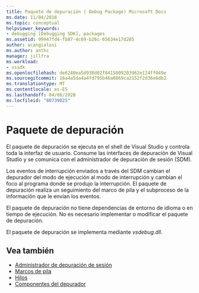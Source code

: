 ```yaml
---
title: Paquete de depuración ( Debug Package) Microsoft Docs
ms.date: 11/04/2016
ms.topic: conceptual
helpviewer_keywords:
- debugging [Debugging SDK], packages
ms.assetid: 99947fd4-fb87-4c69-b26c-65634e17d285
author: acangialosi
ms.author: anthc
manager: jillfra
ms.workload:
- vssdk
ms.openlocfilehash: de6240ea5d938d02f8415009203962e124ff049e
ms.sourcegitcommit: 16a4a5da4a4fd795b46a0869ca2152f2d36e6db2
ms.translationtype: MT
ms.contentlocale: es-ES
ms.lasthandoff: 04/06/2020
ms.locfileid: "80739025"
---
```

# <a name="debug-package"></a>Paquete de depuración
El paquete de depuración se ejecuta en el shell de Visual Studio y controla toda la interfaz de usuario. Consume las interfaces de depuración de Visual Studio y se comunica con el administrador de depuración de sesión (SDM).

 Los eventos de interrupción enviados a través del SDM cambian el depurador del modo de ejecución al modo de interrupción y cambian el foco al programa donde se produjo la interrupción. El paquete de depuración realiza un seguimiento del marco de pila y el subproceso de la información que le envían los eventos.

 El paquete de depuración no tiene dependencias de entorno de idioma o en tiempo de ejecución. No es necesario implementar o modificar el paquete de depuración.

 El paquete de depuración se implementa mediante *vsdebug.dll*.

## <a name="see-also"></a>Vea también
- [Administrador de depuración de sesión](../../extensibility/debugger/session-debug-manager.md)
- [Marcos de pila](../../extensibility/debugger/stack-frames.md)
- [Hilos](../../extensibility/debugger/threads.md)
- [Componentes del depurador](../../extensibility/debugger/debugger-components.md)
